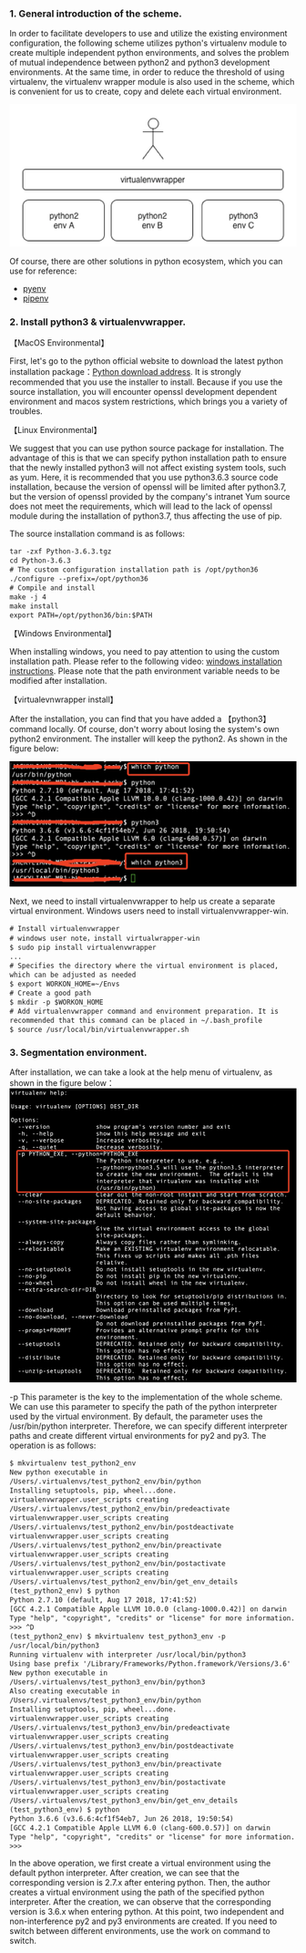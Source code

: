 ### 1. General introduction of the scheme.

In order to facilitate developers to use and utilize the existing environment configuration, the following scheme utilizes python's virtualenv module to create multiple independent python environments, and solves the problem of mutual independence between python2 and python3 development environments. At the same time, in order to reduce the threshold of using virtualenv, the virtualenv wrapper module is also used in the scheme, which is convenient for us to create, copy and delete each virtual environment.

![1543555724_8_w844_h418.png](../assets/python2_3-struct.png)

Of course, there are other solutions in python ecosystem, which you can use for reference:

- [pyenv](https://github.com/pyenv/pyenv)
- [pipenv](https://github.com/pypa/pipenv)

### 2. Install python3 & virtualenvwrapper.

【MacOS Environmental】

First, let's go to the python official website to download the latest python installation package：[Python download address](https://www.python.org/downloads/). It is strongly recommended that you use the installer to install. Because if you use the source installation, you will encounter openssl development dependent environment and macos system restrictions, which brings you a variety of troubles.

【Linux Environmental】

We suggest that you can use python source package for installation. The advantage of this is that we can specify python installation path to ensure that the newly installed python3 will not affect existing system tools, such as yum. Here, it is recommended that you use python3.6.3 source code installation, because the version of openssl will be limited after python3.7, but the version of openssl provided by the company's intranet Yum source does not meet the requirements, which will lead to the lack of openssl module during the installation of python3.7, thus affecting the use of pip.

The source installation command is as follows:

```
tar -zxf Python-3.6.3.tgz
cd Python-3.6.3
# The custom configuration installation path is /opt/python36
./configure --prefix=/opt/python36
# Compile and install
make -j 4
make install 
export PATH=/opt/python36/bin:$PATH
```

 【Windows Environmental】

When installing windows, you need to pay attention to using the custom installation path. Please refer to the following video: [windows installation instructions](https://www.youtube.com/watch?v=V_ACbv4329E). Please note that the path environment variable needs to be modified after installation.

【virtualevnwrapper install】

After the installation, you can find that you have added a 【python3】 command locally. Of course, don't worry about losing the system's own python2 environment. The installer will keep the python2. As shown in the figure below:

![1543556228_89_w1440_h628.png](../assets/python2_3-which.png)

Next, we need to install virtualenvwrapper to help us create a separate virtual environment. Windows users need to install virtualenvwrapper-win.

```
# Install virtualenvwrapper
# windows user note，install virtualwrapper-win
$ sudo pip install virtualenvwrapper
...
# Specifies the directory where the virtual environment is placed, which can be adjusted as needed
$ export WORKON_HOME=~/Envs
# Create a good path
$ mkdir -p $WORKON_HOME
# Add virtualenvwrapper command and environment preparation. It is recommended that this command can be placed in ~/.bash_profile
$ source /usr/local/bin/virtualenvwrapper.sh
```

###  3. Segmentation environment.

After installation, we can take a look at the help menu of virtualenv, as shown in the figure below：![1543626174_42_w1780_h1820.png](../assets/python2_3-option.png)

-p This parameter is the key to the implementation of the whole scheme. We can use this parameter to specify the path of the python interpreter used by the virtual environment. By default, the parameter uses the /usr/bin/python interpreter. Therefore, we can specify different interpreter paths and create different virtual environments for py2 and py3. The operation is as follows:

```
$ mkvirtualenv test_python2_env 
New python executable in /Users/.virtualenvs/test_python2_env/bin/python
Installing setuptools, pip, wheel...done.
virtualenvwrapper.user_scripts creating /Users/.virtualenvs/test_python2_env/bin/predeactivate
virtualenvwrapper.user_scripts creating /Users/.virtualenvs/test_python2_env/bin/postdeactivate
virtualenvwrapper.user_scripts creating /Users/.virtualenvs/test_python2_env/bin/preactivate
virtualenvwrapper.user_scripts creating /Users/.virtualenvs/test_python2_env/bin/postactivate
virtualenvwrapper.user_scripts creating /Users/.virtualenvs/test_python2_env/bin/get_env_details
(test_python2_env) $ python 
Python 2.7.10 (default, Aug 17 2018, 17:41:52) 
[GCC 4.2.1 Compatible Apple LLVM 10.0.0 (clang-1000.0.42)] on darwin
Type "help", "copyright", "credits" or "license" for more information.
>>> ^D
(test_python2_env) $ mkvirtualenv test_python3_env -p /usr/local/bin/python3
Running virtualenv with interpreter /usr/local/bin/python3
Using base prefix '/Library/Frameworks/Python.framework/Versions/3.6'
New python executable in /Users/.virtualenvs/test_python3_env/bin/python3
Also creating executable in /Users/.virtualenvs/test_python3_env/bin/python
Installing setuptools, pip, wheel...done.
virtualenvwrapper.user_scripts creating /Users/.virtualenvs/test_python3_env/bin/predeactivate
virtualenvwrapper.user_scripts creating /Users/.virtualenvs/test_python3_env/bin/postdeactivate
virtualenvwrapper.user_scripts creating /Users/.virtualenvs/test_python3_env/bin/preactivate
virtualenvwrapper.user_scripts creating /Users/.virtualenvs/test_python3_env/bin/postactivate
virtualenvwrapper.user_scripts creating /Users/.virtualenvs/test_python3_env/bin/get_env_details
(test_python3_env) $ python 
Python 3.6.6 (v3.6.6:4cf1f54eb7, Jun 26 2018, 19:50:54) 
[GCC 4.2.1 Compatible Apple LLVM 6.0 (clang-600.0.57)] on darwin
Type "help", "copyright", "credits" or "license" for more information.
>>> 
```

 In the above operation, we first create a virtual environment using the default python interpreter. After creation, we can see that the corresponding version is 2.7.x after entering python. Then, the author creates a virtual environment using the path of the specified python interpreter. After the creation, we can observe that the corresponding version is 3.6.x when entering python. At this point, two independent and non-interference py2 and py3 environments are created.
If you need to switch between different environments, use the work on command to switch.